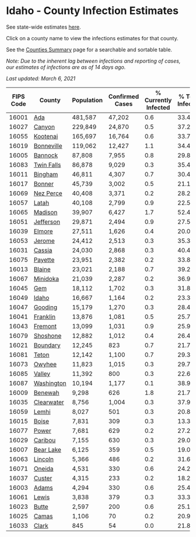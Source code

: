 # Idaho - County Infection Estimates

See state-wide estimates [here](/infections/us-id).

Click on a county name to view the infections estimates for that county.

See the [Counties Summary](/infections/summary-counties) page for a searchable and sortable table.

*Note: Due to the inherent lag between infections and reporting of cases, our estimates of infections are as of 14 days ago.*

*Last updated: March 6, 2021*

|   FIPS Code |                   County |   Population |   Confirmed Cases |   % Currently Infected |   % Total Infected |
|-------------|--------------------------|--------------|-------------------|------------------------|--------------------|
|       16001 |               [Ada](ada) |      481,587 |            47,202 |                    0.6 |               33.4 |
|       16027 |         [Canyon](canyon) |      229,849 |            24,870 |                    0.5 |               37.2 |
|       16055 |     [Kootenai](kootenai) |      165,697 |            16,764 |                    0.6 |               33.7 |
|       16019 | [Bonneville](bonneville) |      119,062 |            12,427 |                    1.1 |               34.4 |
|       16005 |       [Bannock](bannock) |       87,808 |             7,955 |                    0.8 |               29.8 |
|       16083 | [Twin Falls](twin-falls) |       86,878 |             9,029 |                    0.3 |               35.4 |
|       16011 |       [Bingham](bingham) |       46,811 |             4,307 |                    0.7 |               30.4 |
|       16017 |         [Bonner](bonner) |       45,739 |             3,002 |                    0.5 |               21.1 |
|       16069 |   [Nez Perce](nez-perce) |       40,408 |             3,371 |                    0.2 |               28.2 |
|       16057 |           [Latah](latah) |       40,108 |             2,799 |                    0.9 |               22.5 |
|       16065 |       [Madison](madison) |       39,907 |             6,427 |                    1.7 |               52.4 |
|       16051 |   [Jefferson](jefferson) |       29,871 |             2,494 |                    0.9 |               27.5 |
|       16039 |         [Elmore](elmore) |       27,511 |             1,626 |                    0.4 |               20.0 |
|       16053 |         [Jerome](jerome) |       24,412 |             2,513 |                    0.3 |               35.3 |
|       16031 |         [Cassia](cassia) |       24,030 |             2,868 |                    0.3 |               40.4 |
|       16075 |       [Payette](payette) |       23,951 |             2,382 |                    0.2 |               33.8 |
|       16013 |         [Blaine](blaine) |       23,021 |             2,188 |                    0.7 |               39.2 |
|       16067 |     [Minidoka](minidoka) |       21,039 |             2,287 |                    0.2 |               36.9 |
|       16045 |               [Gem](gem) |       18,112 |             1,702 |                    0.3 |               31.8 |
|       16049 |           [Idaho](idaho) |       16,667 |             1,164 |                    0.2 |               23.3 |
|       16047 |       [Gooding](gooding) |       15,179 |             1,270 |                    0.3 |               28.4 |
|       16041 |     [Franklin](franklin) |       13,876 |             1,081 |                    0.5 |               25.7 |
|       16043 |       [Fremont](fremont) |       13,099 |             1,031 |                    0.9 |               25.9 |
|       16079 |     [Shoshone](shoshone) |       12,882 |             1,012 |                    0.4 |               26.4 |
|       16021 |     [Boundary](boundary) |       12,245 |               823 |                    0.7 |               21.7 |
|       16081 |           [Teton](teton) |       12,142 |             1,100 |                    0.7 |               29.3 |
|       16073 |         [Owyhee](owyhee) |       11,823 |             1,015 |                    0.3 |               29.7 |
|       16085 |         [Valley](valley) |       11,392 |               800 |                    0.3 |               22.6 |
|       16087 | [Washington](washington) |       10,194 |             1,177 |                    0.1 |               38.9 |
|       16009 |       [Benewah](benewah) |        9,298 |               626 |                    1.8 |               21.7 |
|       16035 | [Clearwater](clearwater) |        8,756 |             1,004 |                    0.3 |               37.9 |
|       16059 |           [Lemhi](lemhi) |        8,027 |               501 |                    0.3 |               20.8 |
|       16015 |           [Boise](boise) |        7,831 |               309 |                    0.3 |               13.3 |
|       16077 |           [Power](power) |        7,681 |               629 |                    0.2 |               27.2 |
|       16029 |       [Caribou](caribou) |        7,155 |               630 |                    0.3 |               29.0 |
|       16007 |   [Bear Lake](bear-lake) |        6,125 |               359 |                    0.5 |               19.0 |
|       16063 |       [Lincoln](lincoln) |        5,366 |               486 |                    0.2 |               31.6 |
|       16071 |         [Oneida](oneida) |        4,531 |               330 |                    0.6 |               24.2 |
|       16037 |         [Custer](custer) |        4,315 |               233 |                    0.2 |               18.2 |
|       16003 |           [Adams](adams) |        4,294 |               330 |                    0.6 |               25.4 |
|       16061 |           [Lewis](lewis) |        3,838 |               379 |                    0.3 |               33.3 |
|       16023 |           [Butte](butte) |        2,597 |               200 |                    0.6 |               25.1 |
|       16025 |           [Camas](camas) |        1,106 |                70 |                    0.2 |               20.9 |
|       16033 |           [Clark](clark) |          845 |                54 |                    0.0 |               21.8 |